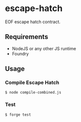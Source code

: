 # escape-hatch

EOF escape hatch contract.

## Requirements

- NodeJS or any other JS runtime
- Foundry

## Usage

### Compile Escape Hatch

```shell
$ node compile-combined.js
```

### Test

```shell
$ forge test
```
